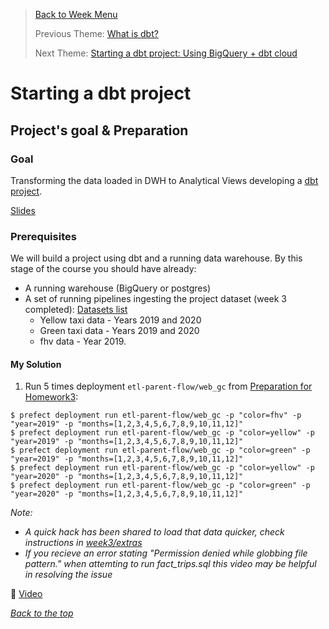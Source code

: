 >[Back to Week Menu](README.md)
>
>Previous Theme: [What is dbt?](what_is_dbt.md)
>
>Next Theme: [Starting a dbt project: Using BigQuery + dbt cloud](dbt_project_bg_dbt_cloud.md)

# Starting a dbt project

## Project's goal & Preparation

### Goal

Transforming the data loaded in DWH to Analytical Views developing a [dbt project](taxi_rides_ny/README.md).

[Slides](https://docs.google.com/presentation/d/1xSll_jv0T8JF4rYZvLHfkJXYqUjPtThA/edit?usp=sharing&ouid=114544032874539580154&rtpof=true&sd=true)

### Prerequisites
We will build a project using dbt and a running data warehouse. 
By this stage of the course you should have already: 
- A running warehouse (BigQuery or postgres) 
- A set of running pipelines ingesting the project dataset (week 3 completed): [Datasets list](https://github.com/DataTalksClub/nyc-tlc-data/)
    * Yellow taxi data - Years 2019 and 2020
    * Green taxi data - Years 2019 and 2020 
    * fhv data - Year 2019. 

#### My Solution
1. Run 5 times deployment `etl-parent-flow/web_gc` from [Preparation for Homework3](../cohorts/2023/week_3_data_warehouse/homework_my_solutions.md#preparation-):
  ```
  $ prefect deployment run etl-parent-flow/web_gc -p "color=fhv" -p "year=2019" -p "months=[1,2,3,4,5,6,7,8,9,10,11,12]"
  $ prefect deployment run etl-parent-flow/web_gc -p "color=yellow" -p "year=2019" -p "months=[1,2,3,4,5,6,7,8,9,10,11,12]"
  $ prefect deployment run etl-parent-flow/web_gc -p "color=green" -p "year=2019" -p "months=[1,2,3,4,5,6,7,8,9,10,11,12]"
  $ prefect deployment run etl-parent-flow/web_gc -p "color=yellow" -p "year=2020" -p "months=[1,2,3,4,5,6,7,8,9,10,11,12]"
  $ prefect deployment run etl-parent-flow/web_gc -p "color=green" -p "year=2020" -p "months=[1,2,3,4,5,6,7,8,9,10,11,12]"
  ```
_Note:_
  *  _A quick hack has been shared to load that data quicker, check instructions in [week3/extras](https://github.com/DataTalksClub/data-engineering-zoomcamp/tree/main/week_3_data_warehouse/extras)_
  * _If you recieve an error stating "Permission denied while globbing file pattern." when attemting to run fact_trips.sql this video may be helpful in resolving the issue_ 
 
 :movie_camera: [Video](https://www.youtube.com/watch?v=kL3ZVNL9Y4A)

_[Back to the top](#starting-a-dbt-project)_